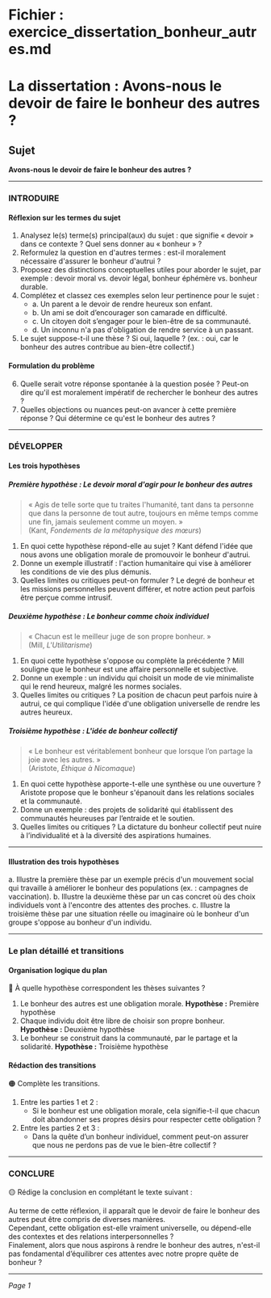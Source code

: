 # Fichier : exercice_dissertation_bonheur_autres.md

# La dissertation : Avons-nous le devoir de faire le bonheur des autres ?

## Sujet
**Avons-nous le devoir de faire le bonheur des autres ?**

---

### INTRODUIRE

#### Réflexion sur les termes du sujet

1. Analysez le(s) terme(s) principal(aux) du sujet : que signifie « devoir » dans ce contexte ? Quel sens donner au « bonheur » ?
2. Reformulez la question en d'autres termes : est-il moralement nécessaire d'assurer le bonheur d'autrui ?
3. Proposez des distinctions conceptuelles utiles pour aborder le sujet, par exemple : devoir moral vs. devoir légal, bonheur éphémère vs. bonheur durable.
4. Complétez et classez ces exemples selon leur pertinence pour le sujet :
   - a. Un parent a le devoir de rendre heureux son enfant.
   - b. Un ami se doit d’encourager son camarade en difficulté.
   - c. Un citoyen doit s’engager pour le bien-être de sa communauté.
   - d. Un inconnu n'a pas d'obligation de rendre service à un passant.
5. Le sujet suppose-t-il une thèse ? Si oui, laquelle ? (ex. : oui, car le bonheur des autres contribue au bien-être collectif.)

#### Formulation du problème

6. Quelle serait votre réponse spontanée à la question posée ? Peut-on dire qu'il est moralement impératif de rechercher le bonheur des autres ?
7. Quelles objections ou nuances peut-on avancer à cette première réponse ? Qui détermine ce qu'est le bonheur des autres ?

---

### DÉVELOPPER

#### Les trois hypothèses

##### Première hypothèse : Le devoir moral d'agir pour le bonheur des autres

> « Agis de telle sorte que tu traites l'humanité, tant dans ta personne que dans la personne de tout autre, toujours en même temps comme une fin, jamais seulement comme un moyen. »  
> (Kant, *Fondements de la métaphysique des mœurs*)

1. En quoi cette hypothèse répond-elle au sujet ? Kant défend l'idée que nous avons une obligation morale de promouvoir le bonheur d'autrui.
2. Donne un exemple illustratif : l'action humanitaire qui vise à améliorer les conditions de vie des plus démunis.
3. Quelles limites ou critiques peut-on formuler ? Le degré de bonheur et les missions personnelles peuvent différer, et notre action peut parfois être perçue comme intrusif.

##### Deuxième hypothèse : Le bonheur comme choix individuel

> « Chacun est le meilleur juge de son propre bonheur. »  
> (Mill, *L'Utilitarisme*)

1. En quoi cette hypothèse s'oppose ou complète la précédente ? Mill souligne que le bonheur est une affaire personnelle et subjective.
2. Donne un exemple : un individu qui choisit un mode de vie minimaliste qui le rend heureux, malgré les normes sociales.
3. Quelles limites ou critiques ? La position de chacun peut parfois nuire à autrui, ce qui complique l'idée d'une obligation universelle de rendre les autres heureux.

##### Troisième hypothèse : L'idée de bonheur collectif

> « Le bonheur est véritablement bonheur que lorsque l’on partage la joie avec les autres. »  
> (Aristote, *Éthique à Nicomaque*)

1. En quoi cette hypothèse apporte-t-elle une synthèse ou une ouverture ? Aristote propose que le bonheur s'épanouit dans les relations sociales et la communauté.
2. Donne un exemple : des projets de solidarité qui établissent des communautés heureuses par l’entraide et le soutien.
3. Quelles limites ou critiques ? La dictature du bonheur collectif peut nuire à l’individualité et à la diversité des aspirations humaines.

---

#### Illustration des trois hypothèses

a. Illustre la première thèse par un exemple précis d'un mouvement social qui travaille à améliorer le bonheur des populations (ex. : campagnes de vaccination).
b. Illustre la deuxième thèse par un cas concret où des choix individuels vont à l'encontre des attentes des proches.
c. Illustre la troisième thèse par une situation réelle ou imaginaire où le bonheur d'un groupe s'oppose au bonheur d'un individu.

---

### Le plan détaillé et transitions

#### Organisation logique du plan

🔴 À quelle hypothèse correspondent les thèses suivantes ?

1. Le bonheur des autres est une obligation morale. **Hypothèse :** Première hypothèse
2. Chaque individu doit être libre de choisir son propre bonheur. **Hypothèse :** Deuxième hypothèse
3. Le bonheur se construit dans la communauté, par le partage et la solidarité. **Hypothèse :** Troisième hypothèse

#### Rédaction des transitions

🟠 Complète les transitions.

1. Entre les parties 1 et 2 :  
   - Si le bonheur est une obligation morale, cela signifie-t-il que chacun doit abandonner ses propres désirs pour respecter cette obligation ?
2. Entre les parties 2 et 3 :  
   - Dans la quête d’un bonheur individuel, comment peut-on assurer que nous ne perdons pas de vue le bien-être collectif ?

---

### CONCLURE

🟡 Rédige la conclusion en complétant le texte suivant :

Au terme de cette réflexion, il apparaît que le devoir de faire le bonheur des autres peut être compris de diverses manières.  
Cependant, cette obligation est-elle vraiment universelle, ou dépend-elle des contextes et des relations interpersonnelles ?  
Finalement, alors que nous aspirons à rendre le bonheur des autres, n'est-il pas fondamental d’équilibrer ces attentes avec notre propre quête de bonheur ?

---

*Page 1*